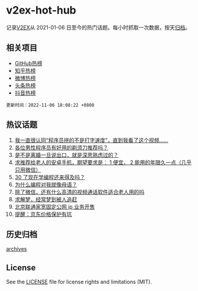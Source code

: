# v2ex-hot-hub

 记录[V2EX](https://www.v2ex.com/)从 2021-01-06 日至今的热门话题。每小时抓取一次数据，按天[归档](archives)。
 
 ## 相关项目

- [GitHub热榜](https://github.com/lonnyzhang423/github-hot-hub)
- [知乎热榜](https://github.com/lonnyzhang423/zhihu-hot-hub)
- [微博热榜](https://github.com/lonnyzhang423/weibo-hot-hub)
- [头条热榜](https://github.com/lonnyzhang423/toutiao-hot-hub)
- [抖音热榜](https://github.com/lonnyzhang423/douyin-hot-hub)


 `更新时间：2022-11-06 18:08:22 +0800`

## 热议话题

1. [我一直很认同“程序员拼的不是打字速度”，直到我看了这个视频……](https://www.v2ex.com/t/892973)
1. [各位男性程序员有好用的剃须刀推荐吗？](https://www.v2ex.com/t/892964)
1. [是不是离婚一旦说出口，就是深思熟虑过的？](https://www.v2ex.com/t/893006)
1. [求推荐给老人的安卓手机，期望要求是： 1 便宜， 2 能用的年限久一点（几乎只用微信）](https://www.v2ex.com/t/893017)
1. [30 了现在学编程还来得及吗？](https://www.v2ex.com/t/892970)
1. [为什么编程对我就像母语？](https://www.v2ex.com/t/893058)
1. [除了微信，还有什么高清的视频通话软件适合老人用的吗](https://www.v2ex.com/t/893045)
1. [求解梦，经常梦到被人追赶](https://www.v2ex.com/t/893014)
1. [北京联通家宽固定公网 ip 业务开售](https://www.v2ex.com/t/893035)
1. [提醒：京东价格保护有坑](https://www.v2ex.com/t/893050)

## 历史归档

[archives](archives)

## License

See the [LICENSE](LICENSE) file for license rights and limitations (MIT).

